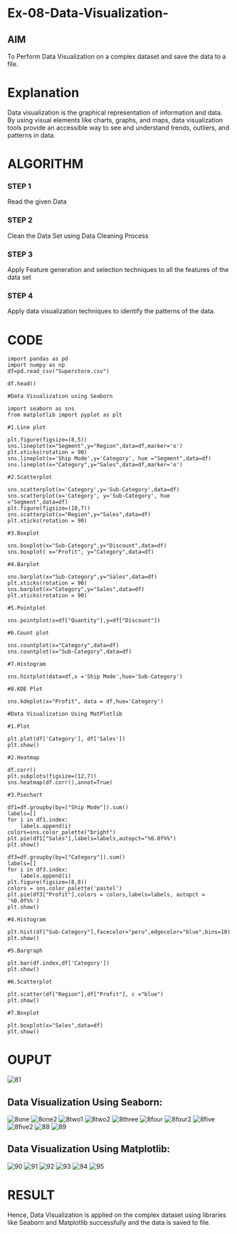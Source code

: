 # Ex-08-Data-Visualization-

## AIM
To Perform Data Visualization on a complex dataset and save the data to a file. 

# Explanation
Data visualization is the graphical representation of information and data. By using visual elements like charts, graphs, and maps, data visualization tools provide an accessible way to see and understand trends, outliers, and patterns in data.

# ALGORITHM
### STEP 1
Read the given Data
### STEP 2
Clean the Data Set using Data Cleaning Process
### STEP 3
Apply Feature generation and selection techniques to all the features of the data set
### STEP 4
Apply data visualization techniques to identify the patterns of the data.

# CODE
```
import pandas as pd
import numpy as np
df=pd.read_csv("Superstore.csv")

df.head()

#Data Visualization using Seaborn

import seaborn as sns
from matplotlib import pyplot as plt

#1.Line plot

plt.figure(figsize=(8,5))
sns.lineplot(x="Segment",y="Region",data=df,marker='o')
plt.xticks(rotation = 90)
sns.lineplot(x='Ship Mode',y='Category', hue ="Segment",data=df)
sns.lineplot(x="Category",y="Sales",data=df,marker='o')

#2.Scatterplot

sns.scatterplot(x='Category',y='Sub-Category',data=df)
sns.scatterplot(x='Category', y='Sub-Category', hue ="Segment",data=df)
plt.figure(figsize=(10,7))
sns.scatterplot(x="Region",y="Sales",data=df)
plt.xticks(rotation = 90)

#3.Boxplot

sns.boxplot(x="Sub-Category",y="Discount",data=df)
sns.boxplot( x="Profit", y="Category",data=df)

#4.Barplot

sns.barplot(x="Sub-Category",y="Sales",data=df)
plt.xticks(rotation = 90)
sns.barplot(x="Category",y="Sales",data=df)
plt.xticks(rotation = 90)

#5.Pointplot

sns.pointplot(x=df["Quantity"],y=df["Discount"])

#6.Count plot

sns.countplot(x="Category",data=df)
sns.countplot(x="Sub-Category",data=df)

#7.Histogram

sns.histplot(data=df,x ='Ship Mode',hue='Sub-Category')

#8.KDE Plot

sns.kdeplot(x="Profit", data = df,hue='Category')

#Data Visualization Using MatPlotlib

#1.Plot

plt.plot(df['Category'], df['Sales'])
plt.show()

#2.Heatmap

df.corr()
plt.subplots(figsize=(12,7))
sns.heatmap(df.corr(),annot=True)

#3.Piechart

df1=df.groupby(by=["Ship Mode"]).sum()
labels=[]
for i in df1.index:
    labels.append(i)
colors=sns.color_palette("bright")
plt.pie(df1["Sales"],labels=labels,autopct="%0.0f%%")
plt.show()

df3=df.groupby(by=["Category"]).sum()
labels=[]
for i in df3.index:
    labels.append(i) 
plt.figure(figsize=(8,8))
colors = sns.color_palette('pastel')
plt.pie(df3["Profit"],colors = colors,labels=labels, autopct = '%0.0f%%')
plt.show()

#4.Histogram

plt.hist(df["Sub-Category"],facecolor="peru",edgecolor="blue",bins=10)
plt.show()

#5.Bargraph

plt.bar(df.index,df['Category'])
plt.show()

#6.Scatterplot

plt.scatter(df["Region"],df["Profit"], c ="blue")
plt.show()              

#7.Boxplot

plt.boxplot(x="Sales",data=df)
plt.show()
```
# OUPUT
![81](https://user-images.githubusercontent.com/93427253/171038819-35e99928-5e79-4045-ad4a-acf466d17776.png)
## Data Visualization Using Seaborn:
![8one](https://user-images.githubusercontent.com/93427253/171087505-18c8324d-17ba-428b-8961-134f4d7fc0bd.png)
![8one2](https://user-images.githubusercontent.com/93427253/171087530-76851f17-5e09-4f5c-8a2d-4034370f0319.png)
![8two1](https://user-images.githubusercontent.com/93427253/171087550-da3c1477-79f7-4505-9347-730740f29926.png)
![8two2](https://user-images.githubusercontent.com/93427253/171087565-bab9ec2d-51bb-4856-8d3a-12dd77ecde35.png)
![8three](https://user-images.githubusercontent.com/93427253/171087578-2d98f730-1ec1-4d49-9769-1cdd8e985d3e.png)
![8four](https://user-images.githubusercontent.com/93427253/171087595-57690d40-ee26-4621-8961-e709e9690fdc.png)
![8four2](https://user-images.githubusercontent.com/93427253/171087614-2c2c621c-6d39-405b-ae9d-3ebad1ad26e1.png)
![8five](https://user-images.githubusercontent.com/93427253/171087626-cb71493c-3d72-471a-885f-5cc3f0072920.png)
![8five2](https://user-images.githubusercontent.com/93427253/171087640-a7ee345d-c767-4c36-8568-6e1721978785.png)
![88](https://user-images.githubusercontent.com/93427253/171039117-1f54432f-3ea6-4583-adb0-d7ccd802cf0a.png)
![89](https://user-images.githubusercontent.com/93427253/171039123-35069435-4de6-4d10-9c38-83f819549c7a.png)
## Data Visualization Using Matplotlib:
![90](https://user-images.githubusercontent.com/93427253/171039171-f8efac90-b63b-4053-b7d8-cb00a75f76ec.png)
![91](https://user-images.githubusercontent.com/93427253/171039187-47e635f3-1fe5-44f7-a125-4d4b4b586b47.png)
![92](https://user-images.githubusercontent.com/93427253/171039214-c379c324-c7ee-4aa1-9209-1f60bf550507.png)
![93](https://user-images.githubusercontent.com/93427253/171039238-52e1daac-6b87-434a-bf04-5f42555a9e9e.png)
![94](https://user-images.githubusercontent.com/93427253/171039263-795f2f2b-8992-45e8-977b-fc2ad43c96a0.png)
![95](https://user-images.githubusercontent.com/93427253/171039282-3361382d-b612-4632-8b17-49863e11d496.png)

# RESULT
Hence, Data Visualization is applied on the complex dataset using libraries like Seaborn and Matplotlib successfully and the data is saved to file.
